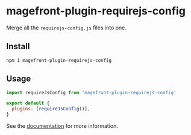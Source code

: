 # magefront-plugin-requirejs-config

Merge all the `requirejs-config.js` files into one.

## Install

    npm i magefront-plugin-requirejs-config

## Usage

```js
import requireJsConfig from 'magefront-plugin-requirejs-config'

export default {
  plugins: [requireJsConfig()],
}
```

See the [documentation](https://ubermanu.github.io/magefront/#/plugins/requirejs-config) for more information.
